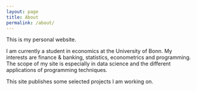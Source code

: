 ```yaml
---
layout: page
title: About
permalink: /about/
---
```


This is my personal website.

I am currently a student in economics at the University of Bonn.
My interests are finance & banking, statistics, econometrics and programming.
The scope of my site is especially in data science and the
different applications of programming techniques.

This site publishes some selected projects I am working on.
